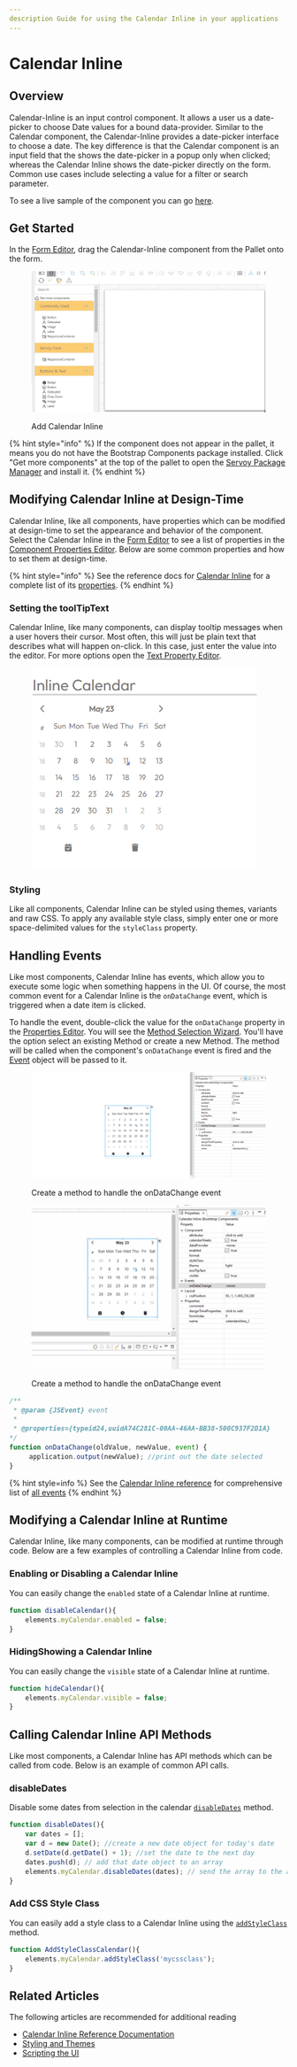 ```yaml
---
description Guide for using the Calendar Inline in your applications
---
```


# Calendar Inline

## Overview

Calendar-Inline is an input control component. It allows a user us a date-picker to choose Date values for a bound data-provider.
Similar to the Calendar component, the Calendar-Inline provides a date-picker interface to choose a date. The key difference is that the Calendar component is an input field that the shows the date-picker in a popup only when clicked; whereas the Calendar Inline shows the date-picker directly on the form.
Common use cases include selecting a value for a filter or search parameter.


To see a live sample of the component you can go [here](https://samples-dev.samples.servoy-cloud.eu/solution/components?a=calendarinline).

## Get Started

In the [Form Editor](../../../../../reference/readme\_servoycore/page-3/object-editors/form-editor.md), drag the Calendar-Inline component from the Pallet onto the form.

<figure><img src="images/calendar_inline_create.gif" alt=""><figcaption><p>Add Calendar Inline</p></figcaption></figure>

{% hint style="info" %}
If the component does not appear in the pallet, it means you do not have the Bootstrap Components package installed. Click "Get more components" at the top of the pallet to open the [Servoy Package Manager](../../../../../reference/readme\_servoycore/page-3/package-manager.md) and install it.
{% endhint %}

## Modifying Calendar Inline at Design-Time

Calendar Inline, like all components, have properties which can be modified at design-time to set the appearance and behavior of the component. Select the Calendar Inline in the [Form Editor](../../../../../reference/readme\_servoycore/page-3/object-editors/form-editor.md) to see a list of properties in the [Component Properties Editor](../../../../../reference/readme\_servoycore/page-3/object-editors/component-properties-editor.md). Below are some common properties and how to set them at design-time.

{% hint style="info" %}
See the reference docs for [Calendar Inline](../../../../../reference/readme\_servoyextensions/ui-components/input-controls/inline-calendar.md) for a complete list of its [properties](../../../../../reference/readme\_servoyextensions/ui-components/input-controls/inline-calendar.md#properties-summary).
{% endhint %}

### Setting the toolTipText

Calendar Inline, like many components, can display tooltip messages when a user hovers their cursor. Most often, this will just be plain text that describes what will happen on-click. In this case, just enter the value into the editor. For more options open the [Text Property Editor](../../../../../reference/readme\_servoycore/page-3/object-editors/text-property-editor.md).

<figure><img src="images/calendar_inline_tooltip.gif" alt=""><figcaption></figcaption></figure>		

### Styling

Like all components, Calendar Inline can be styled using themes, variants and raw CSS. To apply any available style class, simply enter one or more space-delimited values for the `styleClass` property.

## Handling Events

Like most components, Calendar Inline has events, which allow you to execute some logic when something happens in the UI. Of course, the most common event for a Calendar Inline is the `onDataChange` event, which is triggered when a date item is clicked.

To handle the event, double-click the value for the `onDataChange` property in the [Properties Editor](../../../../../reference/readme\_servoycore/page-3/object-editors/component-properties-editor.md). You will see the [Method Selection Wizard](../../../../../reference/readme\_servoycore/page-3/object-editors/method-selection-wizard.md). You'll have the option select an existing Method or create a new Method. The method will be called when the component's `onDataChange` event is fired and the [Event](../../../../../reference/readme\_servoycore/dev-api/application/jsevent.md) object will be passed to it.

<figure><img src="images/calendar_inline_ondatachange.gif" alt=""><figcaption><p>Create a method to handle the onDataChange event</p></figcaption></figure>

<figure><img src="images/calendar_inline_ondatachange2.gif" alt=""><figcaption><p>Create a method to handle the onDataChange event</p></figcaption></figure>

```javascript
/**
 * @param {JSEvent} event
 *
 * @properties={typeid24,uuidA74C281C-00AA-46AA-BB38-500C937F2D1A}
*/ 
function onDataChange(oldValue, newValue, event) {
	 application.output(newValue); //print out the date selected
}
```

{% hint style=info %}
See the [Calendar Inline reference](../../../../../reference/readme\_servoyextensions/ui-components/input-controls/inline-calendar.md) for comprehensive list of [all events](../../../../../reference/readme\_servoyextensions/ui-components/input-controls/inline-calendar.md#events-summary)
{% endhint %}


## Modifying a Calendar Inline at Runtime

Calendar Inline, like many components, can be modified at runtime through code. Below are a few examples of controlling a Calendar Inline from code.

### Enabling  or Disabling a Calendar Inline

You can easily change the `enabled` state of a Calendar Inline at runtime.

```javascript
function disableCalendar(){
	elements.myCalendar.enabled = false;
}
```

### HidingShowing a Calendar Inline

You can easily change the `visible` state of a Calendar Inline at runtime.

```javascript
function hideCalendar(){
	elements.myCalendar.visible = false;
}
```

## Calling Calendar Inline API Methods

Like most components, a Calendar Inline has API methods which can be called from code. Below is an example of common API calls.

### disableDates

Disable some dates from selection in the calendar [`disableDates`](../../../../../reference/readme\_servoyextensions/ui-components/input-controls/inline-calendar.md#disabledates) method.

```javascript
function disableDates(){
	var dates = [];
	var d = new Date(); //create a new date object for today's date
	d.setDate(d.getDate() + 1); //set the date to the next day
	dates.push(d); // add that date object to an array
	elements.myCalendar.disableDates(dates); // send the array to the api which will then disable the day after today.
}
```

### Add CSS Style Class 

You can easily add a style class to a Calendar Inline using the [`addStyleClass`](../../../../../reference/readme\_servoyextensions/ui-components/input-controls/inline-calendar.md#addstyleclass) method.

```javascript
function AddStyleClassCalendar(){
	elements.myCalendar.addStyleClass('mycssclass');
}
```

## Related Articles

The following articles are recommended for additional reading

* [Calendar Inline Reference Documentation](../../../../../reference/readme\_servoyextensions/ui-components/input-controls/inline-calendar.md)
* [Styling and Themes](../../styling-and-themes/)
* [Scripting the UI](../../../programming-guide/scripting-the-ui/)